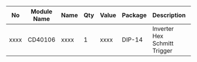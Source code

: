 | No | Module Name |Name|Qty|Value|Package|Description|Note|Manufacturer Part Number|Mouser-Nr.|LINK|
| --- | --- |--- | --- |--- | --- |--- | --- |--- | --- |--- |
|xxxx|CD40106|xxxx|1|xxxx|DIP-14|Inverter Hex Schmitt Trigger|xxxx|CD40106BE|595-CD40106BE|
